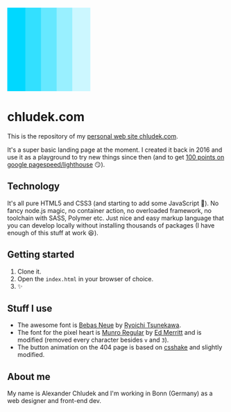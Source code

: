 ![chludek.com Favicon](apple-touch-icon.png)

# chludek.com
This is the repository of my [personal web site chludek.com](https://chludek.com).

It's a super basic landing page at the moment. I created it back in 2016 and use it as a playground to try new things since then (and to get [100 points on google pagespeed/lighthouse](https://developers.google.com/speed/pagespeed/insights/?url=chludek.com) 😏).

## Technology
It's all pure HTML5 and CSS3 (and starting to add some JavaScript 😬). No fancy node.js magic, no container action, no overloaded framework, no toolchain with SASS, Polymer etc. Just nice and easy markup language that you can develop locally without installing thousands of packages (I have enough of this stuff at work 😆).

## Getting started
1. Clone it.
2. Open the `index.html` in your browser of choice.
3. ✨

## Stuff I use
* The awesome font is [Bebas Neue](https://github.com/dharmatype/Bebas-Neue) by [Ryoichi Tsunekawa](http://dharmatype.com).
* The font for the pixel heart is [Munro Regular](http://tenbytwenty.com#munro) by [Ed Merritt](http://edmerritt.com) and is modified (removed every character besides `v` and `3`).
* The button animation on the 404 page is based on [csshake](https://github.com/elrumordelaluz/csshake) and slightly modified.

## About me
My name is Alexander Chludek and I'm working in Bonn (Germany) as a web designer and front-end dev.
